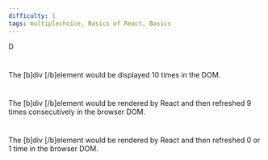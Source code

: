 ```yaml
---
difficulty: 1
tags: multiplechoice, Basics of React, Basics
---
```


D

#

The [b]div [/b]element would be displayed 10 times in the DOM.

#

The [b]div [/b]element would be rendered by React and then refreshed 9 times consecutively in the browser DOM.

#

The [b]div [/b]element would be rendered by React and then refreshed 0 or 1 time in the browser DOM.

